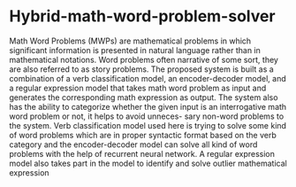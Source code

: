 # Hybrid-math-word-problem-solver
Math  Word  Problems  (MWPs)  are  mathematical  problems  in  which
significant information is presented in natural language rather than in
mathematical  notations.   Word  problems  often  narrative  of  some  sort,
they  are  also  referred  to  as  story  problems.   The  proposed  system  is
built as a combination of a verb classification model, an encoder-decoder
model,  and a regular expression model that takes math word problem
as  input  and  generates  the  corresponding  math  expression  as  output.
The system also has the ability to categorize whether the given input is
an interrogative math word problem or not, it helps to avoid unneces-
sary non-word problems to the system.  Verb classification model used
here is trying to solve some kind of word problems which are in proper
syntactic  format  based  on  the  verb  category  and  the  encoder-decoder
model  can  solve  all  kind  of  word  problems  with  the  help  of  recurrent
neural network.  A regular expression model also takes part in the model
to identify and solve outlier mathematical expression
